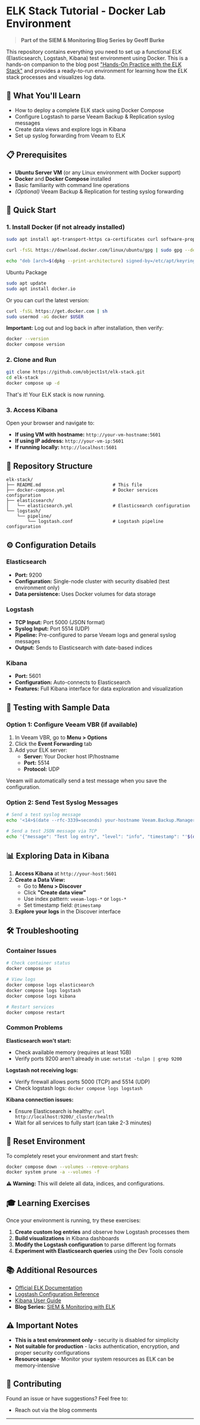 # ELK Stack Tutorial - Docker Lab Environment

> **Part of the SIEM & Monitoring Blog Series by Geoff Burke**

This repository contains everything you need to set up a functional ELK (Elasticsearch, Logstash, Kibana) test environment using Docker. This is a hands-on companion to the blog post ["Hands-On Practice with the ELK Stack"](https://objectfirst.com/blog/hands-on-practice-with-the-elk-stack/) and provides a ready-to-run environment for learning how the ELK stack processes and visualizes log data.

## 🎯 What You'll Learn

- How to deploy a complete ELK stack using Docker Compose
- Configure Logstash to parse Veeam Backup & Replication syslog messages
- Create data views and explore logs in Kibana
- Set up syslog forwarding from Veeam to ELK

## 📋 Prerequisites

- **Ubuntu Server VM** (or any Linux environment with Docker support)
- **Docker** and **Docker Compose** installed
- Basic familiarity with command line operations
- *(Optional)* Veeam Backup & Replication for testing syslog forwarding

## 🚀 Quick Start

### 1. Install Docker (if not already installed)

```bash
sudo apt install apt-transport-https ca-certificates curl software-properties-common -y
```

```bash
curl -fsSL https://download.docker.com/linux/ubuntu/gpg | sudo gpg --dearmor -o /etc/apt/keyrings/docker.gpg
```

```bash
echo "deb [arch=$(dpkg --print-architecture) signed-by=/etc/apt/keyrings/docker.gpg] https://download.docker.com/linux/ubuntu $(. /etc/os-release && echo "$VERSION_CODENAME") stable" | sudo tee /etc/apt/sources.list.d/docker.list > /dev/null
```

Ubuntu Package
```bash
sudo apt update
sudo apt install docker.io
```
Or you can curl the latest version:

```bash
curl -fsSL https://get.docker.com | sh
sudo usermod -aG docker $USER
```

**Important:** Log out and log back in after installation, then verify:

```bash
docker --version
docker compose version
```

### 2. Clone and Run

```bash
git clone https://github.com/object1st/elk-stack.git
cd elk-stack
docker compose up -d
```

That's it! Your ELK stack is now running.

### 3. Access Kibana

Open your browser and navigate to:
- **If using VM with hostname:** `http://your-vm-hostname:5601`
- **If using IP address:** `http://your-vm-ip:5601`
- **If running locally:** `http://localhost:5601`

## 📁 Repository Structure

```
elk-stack/
├── README.md                           # This file
├── docker-compose.yml                  # Docker services configuration
├── elasticsearch/
│   └── elasticsearch.yml               # Elasticsearch configuration
└── logstash/
    └── pipeline/
        └── logstash.conf               # Logstash pipeline configuration
```

## ⚙️ Configuration Details

### Elasticsearch
- **Port:** 9200
- **Configuration:** Single-node cluster with security disabled (test environment only)
- **Data persistence:** Uses Docker volumes for data storage

### Logstash
- **TCP Input:** Port 5000 (JSON format)
- **Syslog Input:** Port 5514 (UDP)
- **Pipeline:** Pre-configured to parse Veeam logs and general syslog messages
- **Output:** Sends to Elasticsearch with date-based indices

### Kibana
- **Port:** 5601
- **Configuration:** Auto-connects to Elasticsearch
- **Features:** Full Kibana interface for data exploration and visualization

## 🔧 Testing with Sample Data

### Option 1: Configure Veeam VBR (if available)

1. In Veeam VBR, go to **Menu > Options**
2. Click the **Event Forwarding** tab
3. Add your ELK server:
   - **Server:** Your Docker host IP/hostname
   - **Port:** 5514
   - **Protocol:** UDP

Veeam will automatically send a test message when you save the configuration.

### Option 2: Send Test Syslog Messages

```bash
# Send a test syslog message
echo '<14>$(date --rfc-3339=seconds) your-hostname Veeam.Backup.Manager[1234]: Job [Test Backup Job] completed with Success' | nc -u -w1 your-docker-host 5514

# Send a test JSON message via TCP
echo '{"message": "Test log entry", "level": "info", "timestamp": "'$(date -Iseconds)'"}' | nc your-docker-host 5000
```

## 📊 Exploring Data in Kibana

1. **Access Kibana** at `http://your-host:5601`
2. **Create a Data View:**
   - Go to **Menu > Discover**
   - Click **"Create data view"**
   - Use index pattern: `veeam-logs-*` or `logs-*`
   - Set timestamp field: `@timestamp`
3. **Explore your logs** in the Discover interface

## 🛠️ Troubleshooting

### Container Issues
```bash
# Check container status
docker compose ps

# View logs
docker compose logs elasticsearch
docker compose logs logstash
docker compose logs kibana

# Restart services
docker compose restart
```

### Common Problems

**Elasticsearch won't start:**
- Check available memory (requires at least 1GB)
- Verify ports 9200 aren't already in use: `netstat -tulpn | grep 9200`

**Logstash not receiving logs:**
- Verify firewall allows ports 5000 (TCP) and 5514 (UDP)
- Check logstash logs: `docker compose logs logstash`

**Kibana connection issues:**
- Ensure Elasticsearch is healthy: `curl http://localhost:9200/_cluster/health`
- Wait for all services to fully start (can take 2-3 minutes)

## 🔄 Reset Environment

To completely reset your environment and start fresh:

```bash
docker compose down --volumes --remove-orphans
docker system prune -a --volumes -f
```

**⚠️ Warning:** This will delete all data, indices, and configurations.

## 🎓 Learning Exercises

Once your environment is running, try these exercises:

1. **Create custom log entries** and observe how Logstash processes them
2. **Build visualizations** in Kibana dashboards
3. **Modify the Logstash configuration** to parse different log formats
4. **Experiment with Elasticsearch queries** using the Dev Tools console

## 📚 Additional Resources

- [Official ELK Documentation](https://www.elastic.co/guide/)
- [Logstash Configuration Reference](https://www.elastic.co/guide/en/logstash/current/configuration.html)
- [Kibana User Guide](https://www.elastic.co/guide/en/kibana/current/index.html)
- **Blog Series:** [SIEM & Monitoring with ELK](your-blog-series-url)

## ⚠️ Important Notes

- **This is a test environment only** - security is disabled for simplicity
- **Not suitable for production** - lacks authentication, encryption, and proper security configurations
- **Resource usage** - Monitor your system resources as ELK can be memory-intensive

## 🤝 Contributing

Found an issue or have suggestions? Feel free to:
- Reach out via the blog comments
--- 
